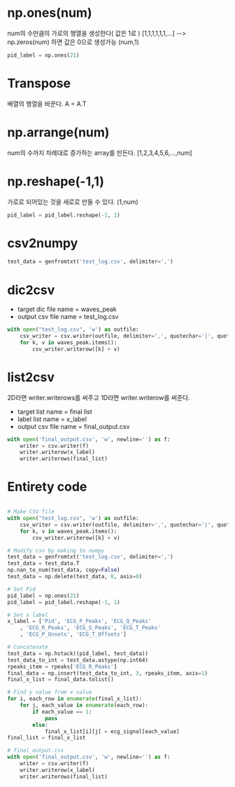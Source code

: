 # np.ones(num)
num의 수만큼의 가로의 행열을 생성한다( 값은 1로 )
[1,1,1,1,1,1,...]
--> np.zeros(num) 하면 값은 0으로 생성가능
(num,1)

```python
pid_label = np.ones(21)
```

# Transpose
배열의 행열을 바꾼다.
A = A.T


# np.arrange(num)
num의 수까지 차례대로 증가하는 array를 만든다.
[1,2,3,4,5,6,...,num]

# np.reshape(-1,1)
가로로 되어있는 것을 세로로 만들 수 있다.
(1,num)

```python
pid_label = pid_label.reshape(-1, 1)
```

# csv2numpy
```python
test_data = genfromtxt('test_log.csv', delimiter=',')
```

# dic2csv
* target dic file name = waves_peak
* output csv file name = test_log.csv

```python
with open("test_log.csv", 'w') as outfile:
    csv_writer = csv.writer(outfile, delimiter=',', quotechar='|', quoting=csv.QUOTE_MINIMAL)
    for k, v in waves_peak.items():
        csv_writer.writerow([k] + v)

```

# list2csv
2D라면 writer.writerows를 써주고 
1D라면 writer.writerow를 써준다.
* target list name = final list
* label list name = x_label
* output csv file name = final_output.csv

```python
with open('final_output.csv', 'w', newline='') as f:
    writer = csv.writer(f)
    writer.writerow(x_label)
    writer.writerows(final_list)
```

# Entirety code
```python

# Make CSV file
with open("test_log.csv", 'w') as outfile:
    csv_writer = csv.writer(outfile, delimiter=',', quotechar='|', quoting=csv.QUOTE_MINIMAL)
    for k, v in waves_peak.items():
        csv_writer.writerow([k] + v)

# Modify csv by making to numpy
test_data = genfromtxt('test_log.csv', delimiter=',')
test_data = test_data.T
np.nan_to_num(test_data, copy=False)
test_data = np.delete(test_data, 0, axis=0)

# Set Pid
pid_label = np.ones(21)
pid_label = pid_label.reshape(-1, 1)

# Set x label
x_label = ['Pid', 'ECG_P_Peaks', 'ECG_Q_Peaks'
    , 'ECG_R_Peaks', 'ECG_S_Peaks', 'ECG_T_Peaks'
    , 'ECG_P_Onsets', 'ECG_T_Offsets']

# Concatenate
test_data = np.hstack((pid_label, test_data))
test_data_to_int = test_data.astype(np.int64)
rpeaks_item = rpeaks['ECG_R_Peaks']
final_data = np.insert(test_data_to_int, 3, rpeaks_item, axis=1)
final_x_list = final_data.tolist()

# Find y value from x value
for i, each_row in enumerate(final_x_list):
    for j, each_value in enumerate(each_row):
        if each_value == 1:
            pass
        else:
            final_x_list[i][j] = ecg_signal[each_value]
final_list = final_x_list

# final_output.csv
with open('final_output.csv', 'w', newline='') as f:
    writer = csv.writer(f)
    writer.writerow(x_label)
    writer.writerows(final_list)

```
